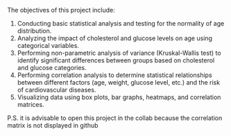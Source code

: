 

The objectives of this project include:

1. Conducting basic statistical analysis and testing for the normality of age distribution.
2. Analyzing the impact of cholesterol and glucose levels on age using categorical variables.
3. Performing non-parametric analysis of variance (Kruskal-Wallis test) to identify significant differences between groups based on cholesterol and glucose categories.
5. Performing correlation analysis to determine statistical relationships between different factors (age, weight, glucose level, etc.) and the risk of cardiovascular diseases.
6. Visualizing data using box plots, bar graphs, heatmaps, and correlation matrices.

P.S. it is advisable to open this project in the collab because the correlation matrix  is not displayed in github

